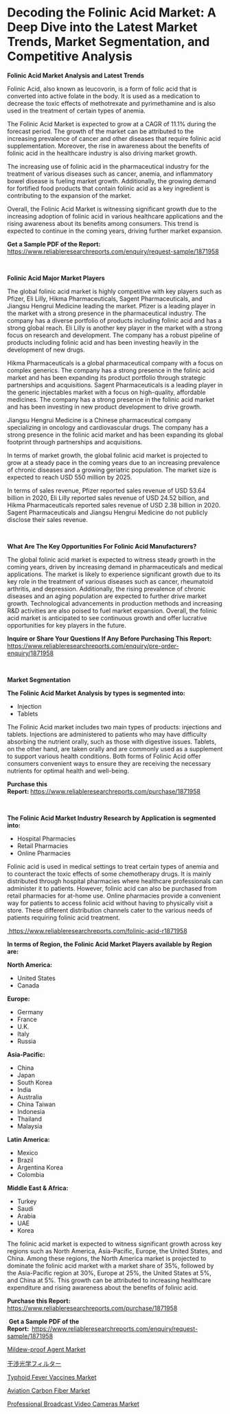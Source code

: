 <p><h1>Decoding the Folinic Acid Market: A Deep Dive into the Latest Market Trends, Market Segmentation, and Competitive Analysis</h1></p><p><strong>Folinic Acid Market Analysis and Latest Trends</strong></p>
<p><p>Folinic Acid, also known as leucovorin, is a form of folic acid that is converted into active folate in the body. It is used as a medication to decrease the toxic effects of methotrexate and pyrimethamine and is also used in the treatment of certain types of anemia.</p><p>The Folinic Acid Market is expected to grow at a CAGR of 11.1% during the forecast period. The growth of the market can be attributed to the increasing prevalence of cancer and other diseases that require folinic acid supplementation. Moreover, the rise in awareness about the benefits of folinic acid in the healthcare industry is also driving market growth.</p><p>The increasing use of folinic acid in the pharmaceutical industry for the treatment of various diseases such as cancer, anemia, and inflammatory bowel disease is fueling market growth. Additionally, the growing demand for fortified food products that contain folinic acid as a key ingredient is contributing to the expansion of the market.</p><p>Overall, the Folinic Acid Market is witnessing significant growth due to the increasing adoption of folinic acid in various healthcare applications and the rising awareness about its benefits among consumers. This trend is expected to continue in the coming years, driving further market expansion.</p></p>
<p><strong>Get a Sample PDF of the Report:&nbsp;</strong> <a href="https://www.reliableresearchreports.com/enquiry/request-sample/1871958">https://www.reliableresearchreports.com/enquiry/request-sample/1871958</a></p>
<p>&nbsp;</p>
<p><strong>Folinic Acid Major Market Players</strong></p>
<p><p>The global folinic acid market is highly competitive with key players such as Pfizer, Eli Lilly, Hikma Pharmaceuticals, Sagent Pharmaceuticals, and Jiangsu Hengrui Medicine leading the market. Pfizer is a leading player in the market with a strong presence in the pharmaceutical industry. The company has a diverse portfolio of products including folinic acid and has a strong global reach. Eli Lilly is another key player in the market with a strong focus on research and development. The company has a robust pipeline of products including folinic acid and has been investing heavily in the development of new drugs. </p><p>Hikma Pharmaceuticals is a global pharmaceutical company with a focus on complex generics. The company has a strong presence in the folinic acid market and has been expanding its product portfolio through strategic partnerships and acquisitions. Sagent Pharmaceuticals is a leading player in the generic injectables market with a focus on high-quality, affordable medicines. The company has a strong presence in the folinic acid market and has been investing in new product development to drive growth. </p><p>Jiangsu Hengrui Medicine is a Chinese pharmaceutical company specializing in oncology and cardiovascular drugs. The company has a strong presence in the folinic acid market and has been expanding its global footprint through partnerships and acquisitions. </p><p>In terms of market growth, the global folinic acid market is projected to grow at a steady pace in the coming years due to an increasing prevalence of chronic diseases and a growing geriatric population. The market size is expected to reach USD 550 million by 2025. </p><p>In terms of sales revenue, Pfizer reported sales revenue of USD 53.64 billion in 2020, Eli Lilly reported sales revenue of USD 24.52 billion, and Hikma Pharmaceuticals reported sales revenue of USD 2.38 billion in 2020. Sagent Pharmaceuticals and Jiangsu Hengrui Medicine do not publicly disclose their sales revenue.</p></p>
<p>&nbsp;</p>
<p><strong>What Are The Key Opportunities For Folinic Acid Manufacturers?</strong></p>
<p><p>The global folinic acid market is expected to witness steady growth in the coming years, driven by increasing demand in pharmaceuticals and medical applications. The market is likely to experience significant growth due to its key role in the treatment of various diseases such as cancer, rheumatoid arthritis, and depression. Additionally, the rising prevalence of chronic diseases and an aging population are expected to further drive market growth. Technological advancements in production methods and increasing R&D activities are also poised to fuel market expansion. Overall, the folinic acid market is anticipated to see continuous growth and offer lucrative opportunities for key players in the future.</p></p>
<p><strong>Inquire or Share Your Questions If Any Before Purchasing This Report:</strong> <a href="https://www.reliableresearchreports.com/enquiry/pre-order-enquiry/1871958">https://www.reliableresearchreports.com/enquiry/pre-order-enquiry/1871958</a></p>
<p>&nbsp;</p>
<p><strong>Market Segmentation</strong></p>
<p><strong>The Folinic Acid Market Analysis by types is segmented into:</strong></p>
<p><ul><li>Injection</li><li>Tablets</li></ul></p>
<p><p>The Folinic Acid market includes two main types of products: injections and tablets. Injections are administered to patients who may have difficulty absorbing the nutrient orally, such as those with digestive issues. Tablets, on the other hand, are taken orally and are commonly used as a supplement to support various health conditions. Both forms of Folinic Acid offer consumers convenient ways to ensure they are receiving the necessary nutrients for optimal health and well-being.</p></p>
<p><strong>Purchase this Report:&nbsp;</strong><a href="https://www.reliableresearchreports.com/purchase/1871958">https://www.reliableresearchreports.com/purchase/1871958</a></p>
<p>&nbsp;</p>
<p><strong>The Folinic Acid Market Industry Research by Application is segmented into:</strong></p>
<p><ul><li>Hospital Pharmacies</li><li>Retail Pharmacies</li><li>Online Pharmacies</li></ul></p>
<p><p>Folinic acid is used in medical settings to treat certain types of anemia and to counteract the toxic effects of some chemotherapy drugs. It is mainly distributed through hospital pharmacies where healthcare professionals can administer it to patients. However, folinic acid can also be purchased from retail pharmacies for at-home use. Online pharmacies provide a convenient way for patients to access folinic acid without having to physically visit a store. These different distribution channels cater to the various needs of patients requiring folinic acid treatment.</p></p>
<p><a href="https://www.reliableresearchreports.com/folinic-acid-r1871958">&nbsp;https://www.reliableresearchreports.com/folinic-acid-r1871958</a></p>
<p><strong>In terms of Region, the Folinic Acid Market Players available by Region are:</strong></p>
<p>
    <p> <strong> North America: </strong>
        <ul>
            <li>United States</li>
            <li>Canada</li>
        </ul>
        </p> 
    <p> <strong> Europe: </strong>
        <ul>
            <li>Germany</li>
            <li>France</li>
            <li>U.K.</li>
            <li>Italy</li>
            <li>Russia</li>
        </ul>
        </p> 
    <p> <strong> Asia-Pacific: </strong>
        <ul>
            <li>China</li>
            <li>Japan</li>
            <li>South Korea</li>
            <li>India</li>
            <li>Australia</li>
            <li>China Taiwan</li>
            <li>Indonesia</li>
            <li>Thailand</li>
            <li>Malaysia</li>
        </ul>
        </p> 
    <p> <strong> Latin America: </strong>
        <ul>
            <li>Mexico</li>
            <li>Brazil</li>
            <li>Argentina Korea</li>
            <li>Colombia</li>
        </ul>
        </p> 
    <p> <strong> Middle East & Africa: </strong>
        <ul>
            <li>Turkey</li>
            <li>Saudi</li>
            <li>Arabia</li>
            <li>UAE</li>
            <li>Korea</li>
        </ul>
    </p>
    </p>
<p><p>The folinic acid market is expected to witness significant growth across key regions such as North America, Asia-Pacific, Europe, the United States, and China. Among these regions, the North America market is projected to dominate the folinic acid market with a market share of 35%, followed by the Asia-Pacific region at 30%, Europe at 25%, the United States at 5%, and China at 5%. This growth can be attributed to increasing healthcare expenditure and rising awareness about the benefits of folinic acid.</p></p>
<p><strong>Purchase this Report: </strong><a href="https://www.reliableresearchreports.com/purchase/1871958">https://www.reliableresearchreports.com/purchase/1871958</a></p>
<p>&nbsp;<strong>Get a Sample PDF of the Report:&nbsp;&nbsp;</strong><a href="https://www.reliableresearchreports.com/enquiry/request-sample/1871958">https://www.reliableresearchreports.com/enquiry/request-sample/1871958</a></p>
<p><strong></strong></p>
<p><p><a href="https://issuu.com/reportprime-2/docs/mildew-proof-agent-market-size-2030.pptx">Mildew-proof Agent Market</a></p><p><a href="https://github.com/jkjreqjscoxx7/Market-Research-Report-List-2/blob/main/767305558320.md">干渉光学フィルター</a></p><p><a href="https://github.com/jerrycopelandthomaswsqd8q/Market-Research-Report-List-2/blob/main/typhoid-fever-vaccines-market.md">Typhoid Fever Vaccines Market</a></p><p><a href="https://www.linkedin.com/pulse/aviation-carbon-fiber-market-dynamics-2024-2031-also-rsete">Aviation Carbon Fiber Market</a></p><p><a href="https://www.linkedin.com/pulse/professional-broadcast-video-cameras-market-key-successful-jzvrf">Professional Broadcast Video Cameras Market</a></p></p>